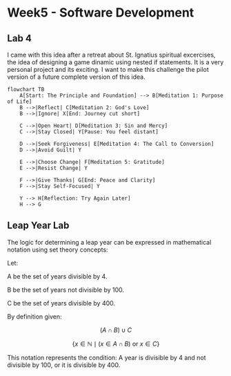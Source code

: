# Week5 - Software Development

## Lab 4

I came with this idea after a retreat about St. Ignatius spiritual excercises, the idea of designing a game dinamic using nested if statements. It is a very personal project and its exciting. I want to make this challenge the pilot version of a future complete version of this idea.


```mermaid
flowchart TB
    A[Start: The Principle and Foundation] --> B[Meditation 1: Purpose of Life]
    B -->|Reflect| C[Meditation 2: God's Love]
    B -->|Ignore| X[End: Journey cut short]

    C -->|Open Heart| D[Meditation 3: Sin and Mercy]
    C -->|Stay Closed| Y[Pause: You feel distant]

    D -->|Seek Forgiveness| E[Meditation 4: The Call to Conversion]
    D -->|Avoid Guilt| Y

    E -->|Choose Change| F[Meditation 5: Gratitude]
    E -->|Resist Change| Y

    F -->|Give Thanks| G[End: Peace and Clarity]
    F -->|Stay Self-Focused| Y

    Y --> H[Reflection: Try Again Later]
    H --> G
```

## Leap Year Lab

The logic for determining a leap year can be expressed in mathematical notation using set theory concepts:

Let:

A be the set of years divisible by 4.

B be the set of years not divisible by 100.

C be the set of years divisible by 400.

By definition given:

$$(A \cap B) \cup C$$

$$\{ x \in \mathbb{N} \mid (x \in A \cap B) \ \text{or} \ x \in C \}$$


This notation represents the condition: A year is divisible by 4 and not divisible by 100, or it is divisible by 400.
